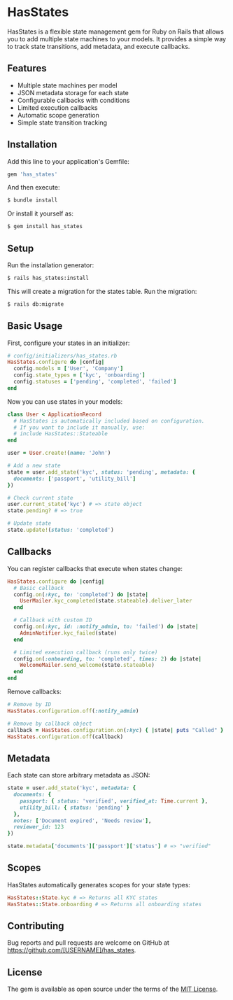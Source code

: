 # HasStates

HasStates is a flexible state management gem for Ruby on Rails that allows you to add multiple state machines to your models. It provides a simple way to track state transitions, add metadata, and execute callbacks.

## Features

- Multiple state machines per model
- JSON metadata storage for each state
- Configurable callbacks with conditions
- Limited execution callbacks
- Automatic scope generation
- Simple state transition tracking

## Installation

Add this line to your application's Gemfile:

```ruby
gem 'has_states'
```

And then execute:
```bash
$ bundle install
```

Or install it yourself as:
```bash
$ gem install has_states
```

## Setup

Run the installation generator:
```bash
$ rails has_states:install
```

This will create a migration for the states table. Run the migration:
```bash
$ rails db:migrate
```

## Basic Usage

First, configure your states in an initializer:

```ruby
# config/initializers/has_states.rb
HasStates.configure do |config|
  config.models = ['User', 'Company']
  config.state_types = ['kyc', 'onboarding']
  config.statuses = ['pending', 'completed', 'failed']
end
```

Now you can use states in your models:

```ruby
class User < ApplicationRecord
  # HasStates is automatically included based on configuration. 
  # If you want to include it manually, use:
  # include HasStates::Stateable
end

user = User.create!(name: 'John')

# Add a new state
state = user.add_state('kyc', status: 'pending', metadata: { 
  documents: ['passport', 'utility_bill']
})

# Check current state
user.current_state('kyc') # => state object
state.pending? # => true

# Update state
state.update!(status: 'completed')
```

## Callbacks

You can register callbacks that execute when states change:

```ruby
HasStates.configure do |config|
  # Basic callback
  config.on(:kyc, to: 'completed') do |state|
    UserMailer.kyc_completed(state.stateable).deliver_later
  end

  # Callback with custom ID
  config.on(:kyc, id: :notify_admin, to: 'failed') do |state|
    AdminNotifier.kyc_failed(state)
  end

  # Limited execution callback (runs only twice)
  config.on(:onboarding, to: 'completed', times: 2) do |state|
    WelcomeMailer.send_welcome(state.stateable)
  end
end
```

Remove callbacks:
```ruby
# Remove by ID
HasStates.configuration.off(:notify_admin)

# Remove by callback object
callback = HasStates.configuration.on(:kyc) { |state| puts "Called" }
HasStates.configuration.off(callback)
```

## Metadata

Each state can store arbitrary metadata as JSON:

```ruby
state = user.add_state('kyc', metadata: {
  documents: {
    passport: { status: 'verified', verified_at: Time.current },
    utility_bill: { status: 'pending' }
  },
  notes: ['Document expired', 'Needs review'],
  reviewer_id: 123
})

state.metadata['documents']['passport']['status'] # => "verified"
```

## Scopes

HasStates automatically generates scopes for your state types:

```ruby
HasStates::State.kyc # => Returns all KYC states
HasStates::State.onboarding # => Returns all onboarding states
```

## Contributing

Bug reports and pull requests are welcome on GitHub at https://github.com/[USERNAME]/has_states.

## License

The gem is available as open source under the terms of the [MIT License](https://opensource.org/licenses/MIT).


